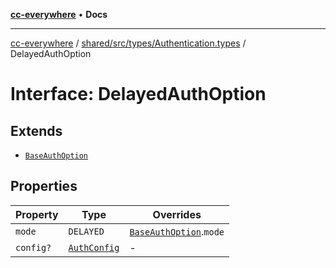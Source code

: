[**cc-everywhere**](../../../../../index.md) • **Docs**

***

[cc-everywhere](../../../../../index.md) / [shared/src/types/Authentication.types](../index.md) / DelayedAuthOption

# Interface: DelayedAuthOption

## Extends

- [`BaseAuthOption`](BaseAuthOption.md)

## Properties

| Property | Type | Overrides |
| ------ | ------ | ------ |
| `mode` | `DELAYED` | [`BaseAuthOption`](BaseAuthOption.md).`mode` |
| `config?` | [`AuthConfig`](AuthConfig.md) | - |
